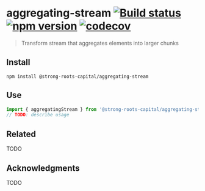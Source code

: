 # aggregating-stream [![Build status](https://travis-ci.org/strong-roots-capital/aggregating-stream.svg?branch=master)](https://travis-ci.org/strong-roots-capital/aggregating-stream) [![npm version](https://img.shields.io/npm/v/@strong-roots-capital/aggregating-stream.svg)](https://npmjs.org/package/@strong-roots-capital/aggregating-stream) [![codecov](https://codecov.io/gh/strong-roots-capital/aggregating-stream/branch/master/graph/badge.svg)](https://codecov.io/gh/strong-roots-capital/aggregating-stream)

> Transform stream that aggregates elements into larger chunks

## Install

```shell
npm install @strong-roots-capital/aggregating-stream
```

## Use

```typescript
import { aggregatingStream } from '@strong-roots-capital/aggregating-stream'
// TODO: describe usage
```

## Related

TODO

## Acknowledgments

TODO
